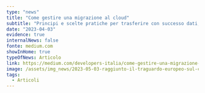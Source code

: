 ```yaml
---
type: "news"
title: "Come gestire una migrazione al cloud"
subtitle: "Principi e scelte pratiche per trasferire con successo dati, servizi e applicativi"
date: "2023-04-03"
evidence: true
internalNews: false
fonte: medium.com
showInHome: true
typeOfNews: Articolo
link: https://medium.com/developers-italia/come-gestire-una-migrazione-al-cloud-d8b7820177a8
image: /assets/img_news/2023-05-03-raggiunto-il-traguardo-europeo-sul-cloud.png
tags:
  - Articoli
---
```

